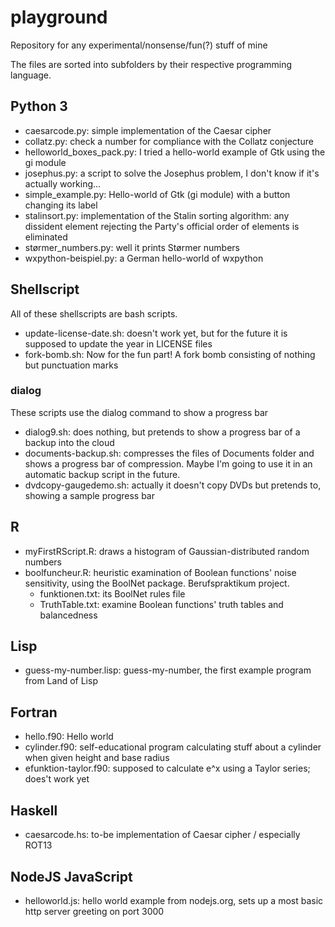 # playground
Repository for any experimental/nonsense/fun(?) stuff of mine

The files are sorted into subfolders by their respective programming language.

## Python 3
- caesarcode.py: simple implementation of the Caesar cipher
- collatz.py: check a number for compliance with the Collatz conjecture
- helloworld\_boxes\_pack.py: I tried a hello-world example of Gtk using the gi module
- josephus.py: a script to solve the Josephus problem, I don't know if it's actually working...
- simple\_example.py: Hello-world of Gtk (gi module) with a button changing its label
- stalinsort.py: implementation of the Stalin sorting algorithm: any dissident element rejecting the Party's official order of elements is eliminated
- størmer\_numbers.py: well it prints Størmer numbers
- wxpython-beispiel.py: a German hello-world of wxpython

## Shellscript
All of these shellscripts are bash scripts.
- update-license-date.sh: doesn't work yet, but for the future it is supposed to update the year in LICENSE files
- fork-bomb.sh: Now for the fun part! A fork bomb consisting of nothing but punctuation marks
### dialog
These scripts use the dialog command to show a progress bar
- dialog9.sh: does nothing, but pretends to show a progress bar of a backup into the cloud
- documents-backup.sh: compresses the files of Documents folder and shows a progress bar of compression.
  Maybe I'm going to use it in an automatic backup script in the future.
- dvdcopy-gaugedemo.sh: actually it doesn't copy DVDs but pretends to, showing a sample progress bar

## R
- myFirstRScript.R: draws a histogram of Gaussian-distributed random numbers
- boolfuncheur.R: heuristic examination of Boolean functions' noise sensitivity, using the BoolNet package. Berufspraktikum project.
  - funktionen.txt: its BoolNet rules file
  - TruthTable.txt: examine Boolean functions' truth tables and balancedness

## Lisp
- guess-my-number.lisp: guess-my-number, the first example program from Land of Lisp

## Fortran
- hello.f90: Hello world
- cylinder.f90: self-educational program calculating stuff about a cylinder when given height and base radius
- efunktion-taylor.f90: supposed to calculate e^x using a Taylor series; does't work yet

## Haskell
- caesarcode.hs: to-be implementation of Caesar cipher / especially ROT13

## NodeJS JavaScript
- helloworld.js: hello world example from nodejs.org, sets up a most basic http server greeting on port 3000
